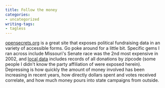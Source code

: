 ```yaml
---
title: Follow the money
categories:
- uncategorized
writing-tags:
- tagless
---
```


[opensecrets.org][1] is a great site that exposes political fundraising data in an variety of accessible forms.  Go poke around for a little bit.  Specific gems I ran across include Missouri's Senate race was the 2nd most expensive in 2002, and [local
data][2] includes records of all donations by zipcode (some people I didn't know the party affiliation of were exposed herein).  Depressing is how quickly the amount of money involved has been increasing in recent years, how directly dollars spent and votes received correlate, and how much money pours into state campaigns from outside.

   [1]: http://www.opensecrets.org/
   [2]: http://www.opensecrets.org/states/index.asp
